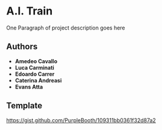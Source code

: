 # A.I. Train

One Paragraph of project description goes here

## Authors

* **Amedeo Cavallo**
* **Luca Carminati**
* **Edoardo Carrer**
* **Caterina Andreasi**
* **Evans Atta**

## Template

https://gist.github.com/PurpleBooth/109311bb0361f32d87a2
